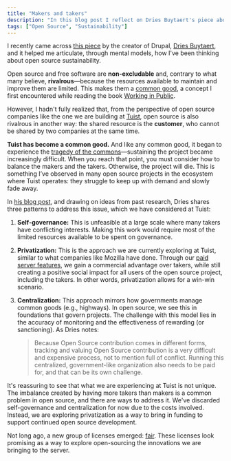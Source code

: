 ```yaml
---
title: "Makers and takers"
description: "In this blog post I reflect on Dries Buytaert's piece about balancing makers and takers in open source, and how it relates to Tuist."
tags: ["Open Source", "Sustainability"]
---
```


I recently came across [this piece](https://dri.es/balancing-makers-and-takers-to-scale-and-sustain-open-source) by the creator of Drupal, [Dries Buytaert](https://dri.es/about), and it helped me articulate, through mental models, how I've been thinking about open source sustainability.

Open source and free software are **non-excludable** and, contrary to what many believe, **rivalrous**—because the resources available to maintain and improve them are limited. This makes them a [common good](https://en.wikipedia.org/wiki/Common_good), a concept I first encountered while reading the book [Working in Public](https://press.stripe.com/working-in-public).

However, I hadn't fully realized that, from the perspective of open source companies like the one we are building at [Tuist](https://tuist.io), open source is also rivalrous in another way: the shared resource is the **customer**, who cannot be shared by two companies at the same time.

**Tuist has become a common good.** And like any common good, it began to experience the [tragedy of the commons](https://en.wikipedia.org/wiki/Tragedy_of_the_commons)—sustaining the project became increasingly difficult. When you reach that point, you must consider how to balance the makers and the takers. Otherwise, the project will die. This is something I’ve observed in many open source projects in the ecosystem where Tuist operates: they struggle to keep up with demand and slowly fade away.

In [his blog post](https://dri.es/balancing-makers-and-takers-to-scale-and-sustain-open-source), and drawing on ideas from past research, Dries shares three patterns to address this issue, which we have considered at Tuist:

1. **Self-governance:** This is unfeasible at a large scale where many takers have conflicting interests. Making this work would require most of the limited resources available to be spent on governance.
2. **Privatization:** This is the approach we are currently exploring at Tuist, similar to what companies like Mozilla have done. Through our [paid server features](https://docs.tuist.io/en/server/introduction/why-a-server), we gain a commercial advantage over takers, while still creating a positive social impact for all users of the open source project, including the takers. In other words, privatization allows for a win-win scenario.
3. **Centralization:** This approach mirrors how governments manage common goods (e.g., highways). In open source, we see this in foundations that govern projects. The challenge with this model lies in the accuracy of monitoring and the effectiveness of rewarding (or sanctioning). As Dries notes:

   > Because Open Source contribution comes in different forms, tracking and valuing Open Source contribution is a very difficult and expensive process, not to mention full of conflict. Running this centralized, government-like organization also needs to be paid for, and that can be its own challenge.

It's reassuring to see that what we are experiencing at Tuist is not unique. The imbalance created by having more takers than makers is a common problem in open source, and there are ways to address it. We've discarded self-governance and centralization for now due to the costs involved. Instead, we are exploring privatization as a way to bring in funding to support continued open source development.

Not long ago, a new group of licenses emerged: [fair](https://fair.io). These licenses look promising as a way to explore open-sourcing the innovations we are bringing to the server.
